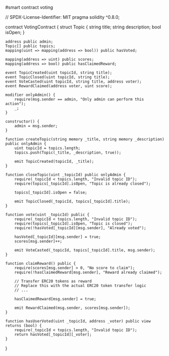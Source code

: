 #smart contract voting 


// SPDX-License-Identifier: MIT
pragma solidity ^0.8.0;

contract VotingContract {
    struct Topic {
        string title;
        string description;
        bool isOpen;
    }
    
    address public admin;
    Topic[] public topics;
    mapping(uint => mapping(address => bool)) public hasVoted;
    
    mapping(address => uint) public scores;
    mapping(address => bool) public hasClaimedReward;
    
    event TopicCreated(uint topicId, string title);
    event TopicClosed(uint topicId, string title);
    event VoteCasted(uint topicId, string title, address voter);
    event RewardClaimed(address voter, uint score);
    
    modifier onlyAdmin() {
        require(msg.sender == admin, "Only admin can perform this action");
        _;
    }
    
    constructor() {
        admin = msg.sender;
    }
    
    function createTopic(string memory _title, string memory _description) public onlyAdmin {
        uint topicId = topics.length;
        topics.push(Topic(_title, _description, true));
        
        emit TopicCreated(topicId, _title);
    }
    
    function closeTopic(uint _topicId) public onlyAdmin {
        require(_topicId < topics.length, "Invalid topic ID");
        require(topics[_topicId].isOpen, "Topic is already closed");
        
        topics[_topicId].isOpen = false;
        
        emit TopicClosed(_topicId, topics[_topicId].title);
    }
    
    function vote(uint _topicId) public {
        require(_topicId < topics.length, "Invalid topic ID");
        require(topics[_topicId].isOpen, "Topic is closed");
        require(!hasVoted[_topicId][msg.sender], "Already voted");
        
        hasVoted[_topicId][msg.sender] = true;
        scores[msg.sender]++;
        
        emit VoteCasted(_topicId, topics[_topicId].title, msg.sender);
    }
    
    function claimReward() public {
        require(scores[msg.sender] > 0, "No score to claim");
        require(!hasClaimedReward[msg.sender], "Reward already claimed");
        
        // Transfer ERC20 tokens as reward
        // Replace this with the actual ERC20 token transfer logic
        // ...
        
        hasClaimedReward[msg.sender] = true;
        
        emit RewardClaimed(msg.sender, scores[msg.sender]);
    }
    
    function hasUserVoted(uint _topicId, address _voter) public view returns (bool) {
        require(_topicId < topics.length, "Invalid topic ID");
        return hasVoted[_topicId][_voter];
    }
}
